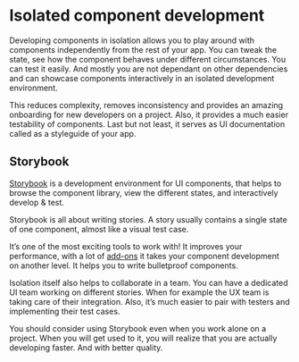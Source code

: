 # Isolated component development

Developing components in isolation allows you to play around with components independently from the rest of your app. You can tweak the state, see how the component behaves under different circumstances. You can test it easily. And mostly you are not dependant on other dependencies and can showcase components interactively in an isolated development environment.

This reduces complexity, removes inconsistency and provides an amazing onboarding for new developers on a project. Also, it provides a much easier testability of components. Last but not least, it serves as UI documentation called as a styleguide of your app.

## Storybook

[Storybook](https://github.com/storybooks/storybook) is a development environment for UI components, that helps to browse the component library, view the different states, and interactively develop & test.

Storybook is all about writing stories. A story usually contains a single state of one component, almost like a visual test case.

It’s one of the most exciting tools to work with! It improves your performance, with a lot of [add-ons](https://storybook.js.org/addons/) it takes your component development on another level. It helps you to write bulletproof components.

Isolation itself also helps to collaborate in a team. You can have a dedicated UI team working on different stories. When for example the UX team is taking care of their integration. Also, it’s much easier to pair with testers and implementing their test cases.

You should consider using Storybook even when you work alone on a project. When you will get used to it, you will realize that you are actually developing faster. And with better quality.
